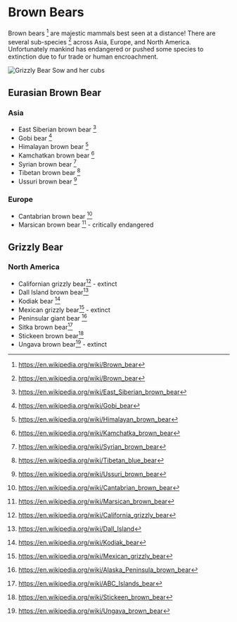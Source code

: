 # Brown Bears

Brown bears [^brn_bear] are majestic mammals best seen at a distance!
There are several sub-species [^brn_bear] across Asia, Europe, and North America. Unfortunately mankind has endangered or pushed some species to extinction due to fur trade or human encroachment.

![Grizzly Bear Sow and her cubs](https://upload.wikimedia.org/wikipedia/commons/thumb/d/d7/Grizzly_Bear-_Sow_and_cubs_%285728173840%29.jpg/320px-Grizzly_Bear-_Sow_and_cubs_%285728173840%29.jpg "Grizzly Bear Sow and her cubs")

## Eurasian Brown Bear

### Asia

* East Siberian brown bear [^e_sib]
* Gobi bear [^gobi]
* Himalayan brown bear [^hima]
* Kamchatkan brown bear [^kamch]
* Syrian brown bear [^syr]
* Tibetan brown bear [^tib]
* Ussuri brown bear [^ussuri]

### Europe

* Cantabrian brown bear [^cant_bear]
* Marsican brown bear [^mars_bear] - critically endangered

## Grizzly Bear

### North America

* Californian grizzly bear[^cali] - extinct
* Dall Island brown bear[^dall]
* Kodiak bear [^kodiak]
* Mexican grizzly bear[^mex] - extinct
* Peninsular giant bear [^pgb]
* Sitka brown bear[^sitka]
* Stickeen brown bear[^stick]
* Ungava brown bear[^ungava] - extinct

[^brn_bear]: https://en.wikipedia.org/wiki/Brown_bear
[^e_sib]: https://en.wikipedia.org/wiki/East_Siberian_brown_bear
[^gobi]: https://en.wikipedia.org/wiki/Gobi_bear
[^hima]: https://en.wikipedia.org/wiki/Himalayan_brown_bear
[^kamch]: https://en.wikipedia.org/wiki/Kamchatka_brown_bear
[^syr]: https://en.wikipedia.org/wiki/Syrian_brown_bear
[^tib]: https://en.wikipedia.org/wiki/Tibetan_blue_bear
[^ussuri]: https://en.wikipedia.org/wiki/Ussuri_brown_bear
[^cant_bear]: https://en.wikipedia.org/wiki/Cantabrian_brown_bear
[^mars_bear]: https://en.wikipedia.org/wiki/Marsican_brown_bear
[^cali]: https://en.wikipedia.org/wiki/California_grizzly_bear
[^dall]: https://en.wikipedia.org/wiki/Dall_Island
[^kodiak]: https://en.wikipedia.org/wiki/Kodiak_bear
[^mex]: https://en.wikipedia.org/wiki/Mexican_grizzly_bear
[^pgb]: https://en.wikipedia.org/wiki/Alaska_Peninsula_brown_bear
[^sitka]: https://en.wikipedia.org/wiki/ABC_Islands_bear
[^stick]: https://en.wikipedia.org/wiki/Stickeen_brown_bear
[^ungava]: https://en.wikipedia.org/wiki/Ungava_brown_bear